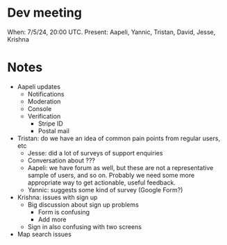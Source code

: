 # Dev meeting

When: 7/5/24, 20:00 UTC.
Present: Aapeli, Yannic, Tristan, David, Jesse, Krishna

# Notes

* Aapeli updates
  - Notifications
  - Moderation
  - Console
  - Verification
    - Stripe ID
    - Postal mail
* Tristan: do we have an idea of common pain points from regular users, etc
  - Jesse: did a lot of surveys of support enquiries
  - Conversation about ???
  - Aapeli: we have forum as well, but these are not a representative sample of users, and so on. Probably we need some more appropriate way to get actionable, useful feedback.
  - Yannic: suggests some kind of survey (Google Form?)
* Krishna: issues with sign up
  - Big discussion about sign up problems
    * Form is confusing
    * Add more
  - Sign in also confusing with two screens
* Map search issues
